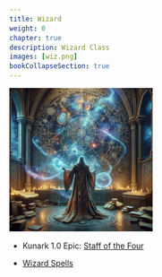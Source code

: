 ```yaml
---
title: Wizard
weight: 0
chapter: true
description: Wizard Class
images: [wiz.png]
bookCollapseSection: true
---
```


![Classes](wiz.png)

- Kunark 1.0 Epic: [Staff of the Four](classes/wiz/epic)

- [Wizard Spells](/classes/wiz/spells)